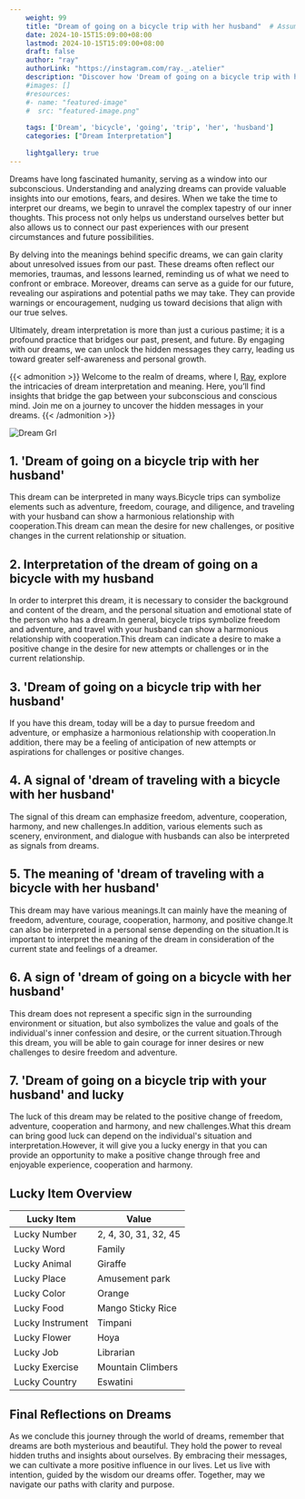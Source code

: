 ```yaml
---
    weight: 99
    title: "Dream of going on a bicycle trip with her husband"  # Assuming 'title' column exists
    date: 2024-10-15T15:09:00+08:00
    lastmod: 2024-10-15T15:09:00+08:00
    draft: false
    author: "ray"
    authorLink: "https://instagram.com/ray._.atelier"
    description: "Discover how 'Dream of going on a bicycle trip with her husband' can interpret your future and uncover its significant meanings in your life."
    #images: []
    #resources:
    #- name: "featured-image"
    #  src: "featured-image.png"
    
    tags: ['Dream', 'bicycle', 'going', 'trip', 'her', 'husband']
    categories: ["Dream Interpretation"]
    
    lightgallery: true
---
```

    
Dreams have long fascinated humanity, serving as a window into our subconscious. Understanding and analyzing dreams can provide valuable insights into our emotions, fears, and desires. When we take the time to interpret our dreams, we begin to unravel the complex tapestry of our inner thoughts. This process not only helps us understand ourselves better but also allows us to connect our past experiences with our present circumstances and future possibilities.

By delving into the meanings behind specific dreams, we can gain clarity about unresolved issues from our past. These dreams often reflect our memories, traumas, and lessons learned, reminding us of what we need to confront or embrace. Moreover, dreams can serve as a guide for our future, revealing our aspirations and potential paths we may take. They can provide warnings or encouragement, nudging us toward decisions that align with our true selves.

Ultimately, dream interpretation is more than just a curious pastime; it is a profound practice that bridges our past, present, and future. By engaging with our dreams, we can unlock the hidden messages they carry, leading us toward greater self-awareness and personal growth.

{{< admonition >}}
Welcome to the realm of dreams, where I, [Ray](https://instagram.com/ray._.atelier), explore the intricacies of dream interpretation and meaning. Here, you’ll find insights that bridge the gap between your subconscious and conscious mind. Join me on a journey to uncover the hidden messages in your dreams.
{{< /admonition >}}

![Dream Grl](https://cdn.pixabay.com/photo/2017/11/02/03/35/gothic-2910057_1280.jpg "Dream Grl")

## 1. 'Dream of going on a bicycle trip with her husband'
This dream can be interpreted in many ways.Bicycle trips can symbolize elements such as adventure, freedom, courage, and diligence, and traveling with your husband can show a harmonious relationship with cooperation.This dream can mean the desire for new challenges, or positive changes in the current relationship or situation.

## 2. Interpretation of the dream of going on a bicycle with my husband
In order to interpret this dream, it is necessary to consider the background and content of the dream, and the personal situation and emotional state of the person who has a dream.In general, bicycle trips symbolize freedom and adventure, and travel with your husband can show a harmonious relationship with cooperation.This dream can indicate a desire to make a positive change in the desire for new attempts or challenges or in the current relationship.

## 3. 'Dream of going on a bicycle trip with her husband'
If you have this dream, today will be a day to pursue freedom and adventure, or emphasize a harmonious relationship with cooperation.In addition, there may be a feeling of anticipation of new attempts or aspirations for challenges or positive changes.

## 4. A signal of 'dream of traveling with a bicycle with her husband'
The signal of this dream can emphasize freedom, adventure, cooperation, harmony, and new challenges.In addition, various elements such as scenery, environment, and dialogue with husbands can also be interpreted as signals from dreams.

## 5. The meaning of 'dream of traveling with a bicycle with her husband'
This dream may have various meanings.It can mainly have the meaning of freedom, adventure, courage, cooperation, harmony, and positive change.It can also be interpreted in a personal sense depending on the situation.It is important to interpret the meaning of the dream in consideration of the current state and feelings of a dreamer.

## 6. A sign of 'dream of going on a bicycle with her husband'
This dream does not represent a specific sign in the surrounding environment or situation, but also symbolizes the value and goals of the individual's inner confession and desire, or the current situation.Through this dream, you will be able to gain courage for inner desires or new challenges to desire freedom and adventure.

## 7. 'Dream of going on a bicycle trip with your husband' and lucky
The luck of this dream may be related to the positive change of freedom, adventure, cooperation and harmony, and new challenges.What this dream can bring good luck can depend on the individual's situation and interpretation.However, it will give you a lucky energy in that you can provide an opportunity to make a positive change through free and enjoyable experience, cooperation and harmony.

## Lucky Item Overview
| Lucky Item          | Value              |
|---------------|--------------------|
| Lucky Number        | 2, 4, 30, 31, 32, 45  |
| Lucky Word          | Family |
| Lucky Animal        | Giraffe |
| Lucky Place         | Amusement park     |
| Lucky Color         | Orange     |
| Lucky Food          | Mango Sticky Rice      |
| Lucky Instrument    | Timpani |
| Lucky Flower        | Hoya    |
| Lucky Job           | Librarian       |
| Lucky Exercise      | Mountain Climbers  |
| Lucky Country       | Eswatini    |


##  Final Reflections on Dreams

As we conclude this journey through the world of dreams, remember that dreams are both mysterious and beautiful. They hold the power to reveal hidden truths and insights about ourselves. By embracing their messages, we can cultivate a more positive influence in our lives. Let us live with intention, guided by the wisdom our dreams offer. Together, may we navigate our paths with clarity and purpose.
